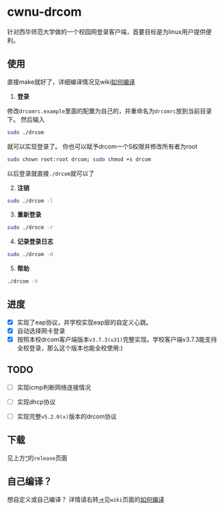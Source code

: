 # cwnu-drcom
针对西华师范大学做的一个校园网登录客户端，首要目标是为linux用户提供便利。

## 使用
直接make就好了，详细编译情况见wiki[如何编译](https://github.com/leetking/cwnu-drcom/wiki/HOW-TO-BUILD)

1. **登录**

 修改`drcomrc.example`里面的配置为自己的，并重命名为`drcomrc`放到当前目录下。
 然后输入
 ```bash
 sudo ./drcom
 ```
 就可以实现登录了。
 你也可以赋予drcom一个S权限并修改所有者为root
 ```bash
 sudo chown root:root drcom; sudo chmod +s drcom
 ```
 以后登录就直接`./drcom`就可以了

2. **注销**
 ```bash
 sudo ./drcom -l
 ```

3. **重新登录**
 ```bash
 sudo ./drocm -r
 ```
4. **记录登录日志**
 ```bash
 sudo ./drcom -d
 ```

5. **帮助**
 ```bash
 ./drcom -h
 ```

## 进度
- [x] 实现了eap协议，并学校实现eap层的自定义心跳。
- [x] 自动选择网卡登录
- [x] 按照本校drcom客户端版本`v3.7.3(u31)`完整实现。学校客户端v3.7.3能支持全校登录，那么这个版本也能全校使用:)

## TODO
- [ ] 实现icmp判断网络连接情况
- [ ] 实现dhcp协议
- [ ] 实现完整`v5.2.0(x)`版本的drcom协议


## 下载
见上方[^](https://github.com/leetking/cwnu-drcom/releases)的`release`页面

## 自己编译？
想自定义或自己编译？
详情请右转[->](https://github.com/leetking/cwnu-drcom/wiki)见`wiki`页面的[如何编译](https://github.com/leetking/cwnu-drcom/wiki/HOW-TO-BUILD)

